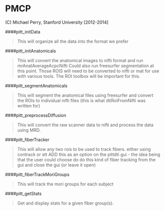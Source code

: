 PMCP
=======
(C) Michael Perry, Stanford University [2012-2014]

####pitt_initData<br>
>This will organize all the data into the format we prefer

####pitt_initAnatomicals
>This will convert the anatomical images to nifti format and run mrAnatAverageAcpcNifti
Could also run freesurfer segmentation at this point. Those ROIS will need to be converted to nifti or mat for use with various tools. The ROI toolbox will be important for this. 

####pitt_segmentAnatomicals
>This will segment the anatomical files using freesurfer and convert the ROIs to individual nifti files (this is what dtiRoiFromNifti was written for)

####pitt_preprocessDiffusion
>This will convert the raw scanner data to nifti and process the data using MRD. 

####pitt_fiberTracker
>This will allow any two rois to be used to track fibers.   either using contrack or stt 
ADD this as an option on the pittdti gui - 
the idea being that the user could choose do do this kind of fiber tracking from the gui and close the gui (or leave it open)

####pitt_fiberTrackMoriGroups 	
>This will track the mori groups for each subject 

####pitt_getStats
>Get and display stats for a given fiber group(s). 
